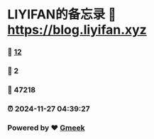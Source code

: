 # LIYIFAN的备忘录 :link: https://blog.liyifan.xyz 
### :page_facing_up: [12](https://blog.liyifan.xyz/tag.html) 
### :speech_balloon: 2 
### :hibiscus: 47218 
### :alarm_clock: 2024-11-27 04:39:27 
### Powered by :heart: [Gmeek](https://github.com/Meekdai/Gmeek)
